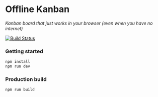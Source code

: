 
# Offline Kanban

_Kanban board that just works in your browser (even when you have no internet)_

[![Build Status](https://travis-ci.org/sarmadsangi/offline-kanban.svg?branch=master)](https://travis-ci.org/sarmadsangi/offline-kanban)

### Getting started
```javascript
npm install
npm run dev
```

### Production build
```javascript
npm run build
```
